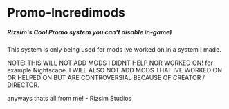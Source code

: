 # Promo-Incredimods <br> 
##### Rizsim's Cool Promo system you can't disable in-game)
This system is only being used for mods ive worked on in a system I made.


NOTE:
THIS WILL NOT ADD MODS I DIDNT HELP NOR WORKED ON!
for example Nightscape.
I WILL ALSO NOT ADD MODS THAT IVE WORKED ON OR HELPED ON BUT ARE CONTROVERSIAL BECAUSE OF CREATOR / DIRECTOR.

anyways thats all from me! - Rizsim Studios
